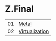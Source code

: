 # Z.Final


|    |                                    |
|----|------------------------------------|
| 01 |  [Metal](../1.Metal)               | 
| 02 | [Virtualization](2.Virtualization) |
